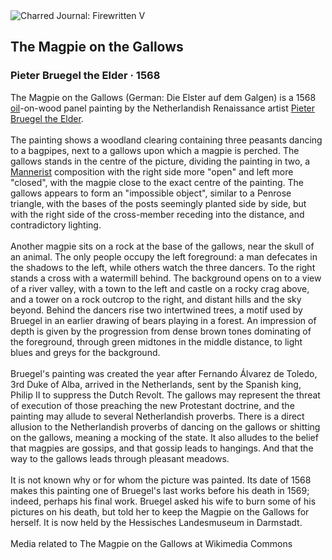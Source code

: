 <div class="artwork-of-the-day">
  <div class="container">
    <div class="img-wrapper">
      <img
        src="https://uploads8.wikiart.org/images/pieter-bruegel-the-elder/the-magpie-on-the-gallows-1568.jpg!Large.jpg"
        alt="Charred Journal: Firewritten V" />
    </div>
    <div class="artwork-detail">
      <div class="artwork-origin"> 
        <h2 class="artwork-name">The Magpie on the Gallows</h2>
        <h3 class="artist">
          Pieter Bruegel the Elder
                    ·  1568
        </h3>
      </div>
      <p class="description">
        <span class="artwork-description-text ng-binding" ng-bind-html="viewModel.ArtworkOfTheDay.Description | unsafe">The Magpie on the Gallows (German: Die Elster auf dem Galgen) is a 1568 <a target="_blank" href="/en/paintings-by-media/oil-on-sacking">oil</a>-on-wood panel painting by the Netherlandish Renaissance artist <a target="_blank" href="/en/pieter-bruegel-the-elder">Pieter Bruegel the Elder</a>.
<br>
<br>The painting shows a woodland clearing containing three peasants dancing to a bagpipes, next to a gallows upon which a magpie is perched. The gallows stands in the centre of the picture, dividing the painting in two, a <a target="_blank" href="/en/artists-by-art-movement/mannerism-late-renaissance">Mannerist</a> composition with the right side more "open" and left more "closed", with the magpie close to the exact centre of the painting. The gallows appears to form an "impossible object", similar to a Penrose triangle, with the bases of the posts seemingly planted side by side, but with the right side of the cross-member receding into the distance, and contradictory lighting.
<br>
<br>Another magpie sits on a rock at the base of the gallows, near the skull of an animal. The only people occupy the left foreground: a man defecates in the shadows to the left, while others watch the three dancers. To the right stands a cross with a watermill behind. The background opens on to a view of a river valley, with a town to the left and castle on a rocky crag above, and a tower on a rock outcrop to the right, and distant hills and the sky beyond. Behind the dancers rise two intertwined trees, a motif used by Bruegel in an earlier drawing of bears playing in a forest. An impression of depth is given by the progression from dense brown tones dominating of the foreground, through green midtones in the middle distance, to light blues and greys for the background.
<br>
<br>Bruegel's painting was created the year after Fernando Álvarez de Toledo, 3rd Duke of Alba, arrived in the Netherlands, sent by the Spanish king, Philip II to suppress the Dutch Revolt. The gallows may represent the threat of execution of those preaching the new Protestant doctrine, and the painting may allude to several Netherlandish proverbs. There is a direct allusion to the Netherlandish proverbs of dancing on the gallows or shitting on the gallows, meaning a mocking of the state. It also alludes to the belief that magpies are gossips, and that gossip leads to hangings. And that the way to the gallows leads through pleasant meadows.
<br>
<br>It is not known why or for whom the picture was painted. Its date of 1568 makes this painting one of Bruegel's last works before his death in 1569; indeed, perhaps his final work. Bruegel asked his wife to burn some of his pictures on his death, but told her to keep the Magpie on the Gallows for herself. It is now held by the Hessisches Landesmuseum in Darmstadt.
<br>
<br> Media related to The Magpie on the Gallows at Wikimedia Commons</span>
                        <div class="text-shadow-container" ng-show="showShadow" style=""></div>
      </p>
    </div>
  </div>

</div>

